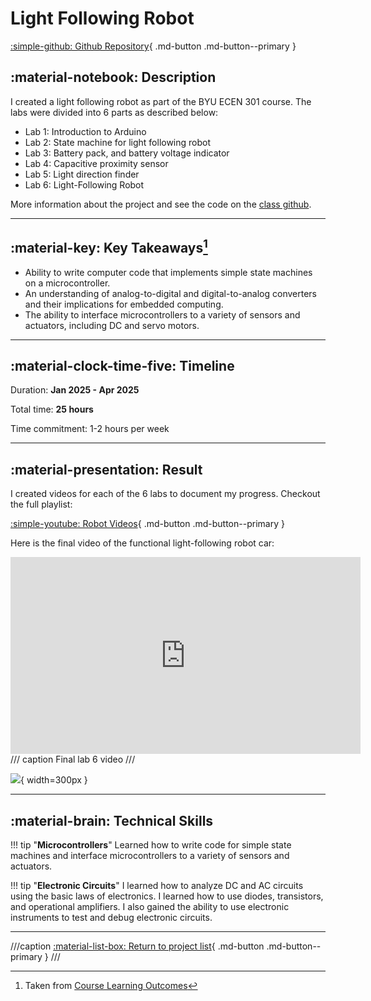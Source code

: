 # Light Following Robot

[:simple-github: Github Repository](https://github.com/randybeard/ECEn-240-301){ .md-button .md-button--primary }

## :material-notebook: Description

I created a light following robot as part of the BYU ECEN 301 course. The labs were divided into 6 parts as described below:

- Lab 1:  Introduction to Arduino
- Lab 2:  State machine for light following robot
- Lab 3:  Battery pack, and battery voltage indicator 
- Lab 4:  Capacitive proximity sensor 
- Lab 5:  Light direction finder
- Lab 6:  Light-Following Robot

More information about the project and see the code on the [class github](https://github.com/randybeard/ECEn-240-301).

***

## :material-key: Key Takeaways[^1]

- Ability to write computer code that implements simple state machines on a microcontroller.
- An understanding of analog-to-digital and digital-to-analog converters and their implications for embedded computing. 
- The ability to interface microcontrollers to a variety of sensors and actuators, including DC and servo motors.

[^1]: Taken from [Course Learning Outcomes](https://catalog.byu.edu/courses/01690-007)

***

## :material-clock-time-five: Timeline

Duration: **Jan 2025 - Apr 2025**

Total time: **25 hours**

Time commitment: 1-2 hours per week

***

## :material-presentation: Result

I created videos for each of the 6 labs to document my progress. Checkout the full playlist:

[:simple-youtube: Robot Videos](https://www.youtube.com/playlist?list=PLowFtg2jVw8Sx9KG8gbls--YKVguQC0Y6){ .md-button .md-button--primary }

Here is the final video of the functional light-following robot car:

<iframe width="560" height="315" src="https://www.youtube.com/embed/UYye4r7Mz_k?si=ksJw49LCWdeQp19b" title="YouTube video player" frameborder="0" allow="accelerometer; autoplay; clipboard-write; encrypted-media; gyroscope; picture-in-picture; web-share" referrerpolicy="strict-origin-when-cross-origin" allowfullscreen></iframe>
/// caption
Final lab 6 video
///

![](#){ width=300px }

***

## :material-brain: Technical Skills

!!! tip "**Microcontrollers**"
    Learned how to write code for simple state machines and interface microcontrollers to a variety of sensors and actuators. 

!!! tip "**Electronic Circuits**"
    I learned how to analyze DC and AC circuits using the basic laws of electronics. I learned how to use diodes, transistors, and operational amplifiers. I also gained the ability to use electronic instruments to test and debug electronic circuits.

***
///caption
[:material-list-box: Return to project list](/project-portfolio/complete-project-portfolio/#__tabbed_1_2){ .md-button .md-button--primary }
///